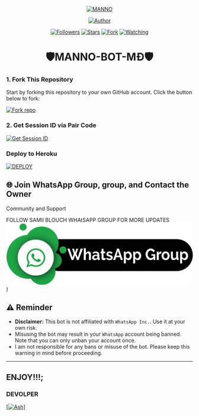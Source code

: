 <p align="center">  
  <a href="">
    <img alt="MANNO" width="600" height="350" src="https://i.imgur.com/ppd1XA0.jpg">
  </a>
</p>



<p align="center">
<a href="https://github.com/MANNO-GDS/MANNO-MD-V2"><img title="Author" src="https://img.shields.io/badge/THE MANNO BOT-black?style=for-the-badge&logo=github"></a>
<p/>

<p align="center">
<a href="https://github.com/MANNO-GDS/MANNO-MD-V2?tab=followers"><img title="Followers" src="https://img.shields.io/https://github.com/MANNO-GDS/MANNO-MD-V2?label=Followers&style=social"></a>
<a href="https://github.com/MANNO-GDS/MANNO-MD-V2/stargazers/"><img title="Stars" src="https://img.shields.io/githubhttps://github.com/MANNO-GDS/MANNO-MD-V2?&style=social"></a>
<a href="https://github.com/MANNO-GDS/MANNO-MD-V2/network/members"><img title="Fork" src="https://img.shields.io/github/forks/https://github.com/MANNO-GDS/MANNO-MD-V2?style=social"></a>
<a href="https://github.com/MANNO-GDS/MANNO-MD-V2/watchers"><img title="Watching" src="https://img.shields.io/github/watchers/MANNO-GDS/MANNO-MD-V2?label=Watching&style=social"></a>
</p>
 
<h1 align="center">🛡️MANNO-BOT-MÐ🛡️</h1>




### 1. Fork This Repository

Start by forking this repository to your own GitHub account. Click the button below to fork:

<a href='https://github.com/MANNO-GDS/MANNO-MD-V2/fork' target="_blank"><img alt='Fork repo' src='https://img.shields.io/badge/Fork This Repo-black?style=for-the-badge&logo=git&logoColor=white'/></a>

### 2. Get Session ID via Pair Code

<a href='https://professional-kitty-goutammallick516-86803e18.koyeb.app' target="_blank"><img alt='Get Session ID' src='https://img.shields.io/badge/Click here to get your session id-black?style=for-the-badge&logo=opencv&logoColor=red'/></a>


### Deploy to Heroku

   <a href='https://heroku.com/deploy' target="_blank"><img alt='DEPLOY' src='https://img.shields.io/badge/-DEPLOY-black?style=for-the-badge&logo=heroku&logoColor=red'/></a>


## 🌐 Join WhatsApp Group, group, and Contact the Owner


Community and Support

FOLLOW SAMII BLOUCH WHAtSAPP GROUP FOR MORE UPDATES
[![JOIN WHATSAPP GROUP](https://raw.githubusercontent.com/Neeraj-x0/Neeraj-x0/main/photos/suddidina-join-whatsapp.png)](https://chat.whatsapp.com/BNE0V8XpEZK0q4IgJ9jklM))



## ⚠️ Reminder

- **Disclaimer:** This bot is not affiliated with `WhatsApp Inc.`. Use it at your own risk.
- Misusing the bot may result in your `WhatsApp` account being banned. Note that you can only unban your account once.
- I am not responsible for any bans or misuse of the bot. Please keep this warning in mind before proceeding.

---

  ## ENJOY!!!;

### DEVOLPER
[<a href="https://github.com/MANNO-GDS/Queen_Nikka"><img src="https://i.imgur.com/pcv6wTh.jpeg" width="200" height="200" alt="Ash"/></a>] 

